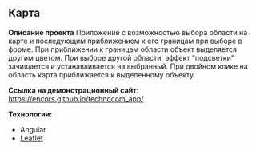 ## Карта

**Описание проекта**
Приложение с возможностью выбора области на карте и последующим приближением к его границам при выборе в форме.
При приближении к границам области объект выделяется другим цветом.
При выборе другой области, эффект "подсветки" зачищается и устанавливается на выбранный.
При двойном клике на область карта приближается к выделенному объекту.

**Ссылка на демонстрационный сайт:** https://encors.github.io/technocom_app/

**Технологии:**

* Angular
* [Leaflet](https://leafletjs.com/)

